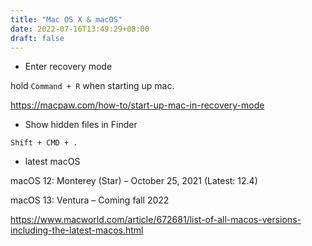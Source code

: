 ```yaml
---
title: "Mac OS X & macOS"
date: 2022-07-16T13:49:29+08:00
draft: false
---
```


- Enter recovery mode 
	
hold `Command + R` when starting up mac.

https://macpaw.com/how-to/start-up-mac-in-recovery-mode

- Show hidden files in Finder 
	
`Shift + CMD + .`

- latest macOS 

macOS 12: Monterey (Star) – October 25, 2021 (Latest: 12.4)

macOS 13: Ventura – Coming fall 2022

https://www.macworld.com/article/672681/list-of-all-macos-versions-including-the-latest-macos.html
